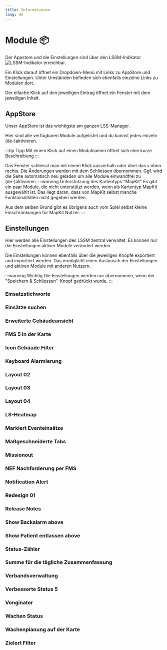 ```yaml
---
title: Informationen
lang: de
---
```


# Module :package:
Der Appstore und die Einstellungen sind über den LSSM-Indikator ![LSSM-Indikator](/img/lssm_navbar.png) erreichbar.

Ein Klick darauf öffnet ein Dropdown-Menü mit Links zu AppStore und Einstellungen. Unter Umständen befinden sich ebenfalls einzelne Links zu Modulen dort.

Der eifache Klick auf den jeweiligen Eintrag öffnet ein Fenster mit dem jeweiligen Inhalt.

## AppStore
Unser AppStore ist das wichtigste am ganzen LSS-Manager.

Hier sind alle verfügbaren Module aufgelistet und du kannst jedes einzeln (de-)aktivieren.

:::tip Tipp
Mit einem Klick auf einen Modulnamen öffnet sich eine kurze Beschreibung
:::

Das Fenster schliesst man mit einem Klick ausserhalb oder über das `x` oben rechts. Die Änderungen werden mit dem Schliessen übernommen. Ggf. wird die Seite automatisch neu geladen um alle Module einwandfrei zu (de-)aktivieren. 
:::warning Unterstützung des Kartentyps "MapKit"
Es gibt ein paar Module, die nicht unterstützt werden, wenn als Kartentyp MapKit ausgewählt ist. Das liegt daran, dass von MapKit selbst manche Funktionalitäten nicht gegeben werden.

Aus dem selben Grund gibt es übrigens auch vom Spiel selbst kleine Einschränkungen für MapKit Nutzer.
:::

## Einstellungen
Hier werden alle Einstellungen des LSSM zentral verwaltet. Es können nur die Einstellungen aktiver Module verändert werden.

Die Einstellungen können ebenfalls über die jeweiligen Knöpfe exportiert und importiert werden. Das ermöglicht einen Austausch der Einstellungen und aktiven Module mit anderen Nutzern.

:::warning Wichtig
Die Einstellungen werden nur übernommen, wenn der "Speichern & Schliessen"-Knopf gedrückt wurde.
:::

### Einsatzstichworte

### Einsätze suchen

### Erweiterte Gebäudeansicht

### FMS 5 in der Karte

### Icon Gebäude Filter

### Keyboard Alarmierung

### Layout 02

### Layout 03

### Layout 04

### LS-Heatmap

### Markiert Eventeinsätze

### Maßgeschneiderte Tabs

### Missionout

### NEF Nachforderung per FMS

### Notification Alert

### Redesign 01

### Release Notes

### Show Backalarm above

### Show Patient entlassen above

### Status-Zähler

### Summe für die tägliche Zusammenfassung

### Verbandsverwaltung

### Verbesserte Status 5

### Vonginator

### Wachen Status

### Wachenplanung auf der Karte

### Zielort Filter

